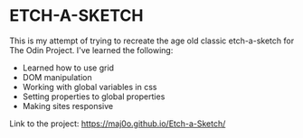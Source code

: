 # ETCH-A-SKETCH

This is my attempt of trying to recreate the age old classic etch-a-sketch for The Odin Project. I've learned the following:

- Learned how to use grid
- DOM manipulation
- Working with global variables in css
- Setting properties to global properties
- Making sites responsive

Link to the project: https://maj0o.github.io/Etch-a-Sketch/
